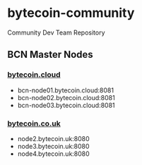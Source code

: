 # bytecoin-community
Community Dev Team Repository

## BCN Master Nodes

### [bytecoin.cloud](https://bytecoin.cloud/)

* bcn-node01.bytecoin.cloud:8081
* bcn-node02.bytecoin.cloud:8081
* bcn-node03.bytecoin.cloud:8081

### [bytecoin.co.uk](http://bytecoin.uk/)

* node2.bytecoin.uk:8080
* node3.bytecoin.uk:8080
* node4.bytecoin.uk:8080
